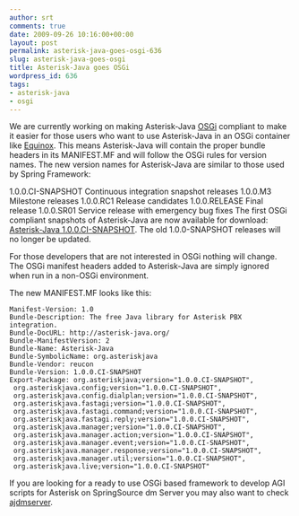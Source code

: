 ```yaml
---
author: srt
comments: true
date: 2009-09-26 10:16:00+00:00
layout: post
permalink: asterisk-java-goes-osgi-636
slug: asterisk-java-goes-osgi
title: Asterisk-Java goes OSGi
wordpress_id: 636
tags:
- asterisk-java
- osgi
---
```


We are currently working on making Asterisk-Java [OSGi](http://www.osgi.org/) compliant to make it easier for those users who want to use Asterisk-Java in an OSGi container like [Equinox](http://eclipse.org/equinox/). This means Asterisk-Java will contain the proper bundle headers in its MANIFEST.MF and will follow the OSGi rules for version names. The new version names for Asterisk-Java are similar to those used by Spring Framework:



1.0.0.CI-SNAPSHOT
    Continuous integration snapshot releases
1.0.0.M3
    Milestone releases
1.0.0.RC1
    Release candidates
1.0.0.RELEASE
    Final release
1.0.0.SR01
    Service release with emergency bug fixes
The first OSGi compliant snapshots of Asterisk-Java are now available for download: [Asterisk-Java 1.0.0.CI-SNAPSHOT](http://www.asterisk-java.org/download/1.0.0.CI-SNAPSHOT). The old 1.0.0-SNAPSHOT releases will no longer be updated.

For those developers that are not interested in OSGi nothing will change. The OSGi manifest headers added to Asterisk-Java are simply ignored when run in a non-OSGi environment.

The new MANIFEST.MF looks like this:

    
    Manifest-Version: 1.0
    Bundle-Description: The free Java library for Asterisk PBX integration.
    Bundle-DocURL: http://asterisk-java.org/
    Bundle-ManifestVersion: 2
    Bundle-Name: Asterisk-Java
    Bundle-SymbolicName: org.asteriskjava
    Bundle-Vendor: reucon
    Bundle-Version: 1.0.0.CI-SNAPSHOT
    Export-Package: org.asteriskjava;version="1.0.0.CI-SNAPSHOT",
     org.asteriskjava.config;version="1.0.0.CI-SNAPSHOT",
     org.asteriskjava.config.dialplan;version="1.0.0.CI-SNAPSHOT",
     org.asteriskjava.fastagi;version="1.0.0.CI-SNAPSHOT",
     org.asteriskjava.fastagi.command;version="1.0.0.CI-SNAPSHOT",
     org.asteriskjava.fastagi.reply;version="1.0.0.CI-SNAPSHOT",
     org.asteriskjava.manager;version="1.0.0.CI-SNAPSHOT",
     org.asteriskjava.manager.action;version="1.0.0.CI-SNAPSHOT",
     org.asteriskjava.manager.event;version="1.0.0.CI-SNAPSHOT",
     org.asteriskjava.manager.response;version="1.0.0.CI-SNAPSHOT",
     org.asteriskjava.manager.util;version="1.0.0.CI-SNAPSHOT",
     org.asteriskjava.live;version="1.0.0.CI-SNAPSHOT"


If you are looking for a ready to use OSGi based framework to develop AGI scripts for Asterisk on SpringSource dm Server you may also want to check [ajdmserver](http://code.google.com/p/ajdmserver/).
